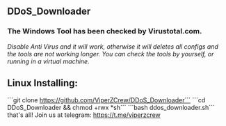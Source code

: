 ## DDoS_Downloader

### The Windows Tool has been checked by Virustotal.com. 

_Disable Anti Virus and it will work, otherwise it will deletes all configs and the tools are not working longer._
_You can check the tools by yourself, or running in a virtual machine._

## Linux Installing: 
´´´git clone https://github.com/ViperZCrew/DDoS_Downloader´´´ 
´´´cd DDoS_Downloader && chmod +rwx *sh´´´ 
´´´bash ddos_downloader.sh´´´
that's all! 
Join us at telegram: https://t.me/viperzcrew

